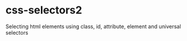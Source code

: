 # css-selectors2
Selecting html elements using class, id, attribute, element and universal selectors
